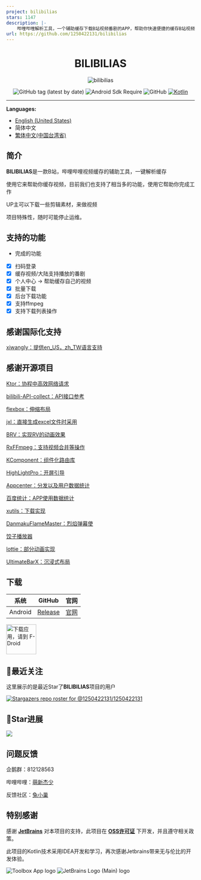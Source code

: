 ```yaml
---
project: bilibilias
stars: 1147
description: |-
    哔哩哔哩解析工具，一个辅助缓存下载B站视频番剧的APP，帮助你快速便捷的缓存B站视频和番剧。
url: https://github.com/1250422131/bilibilias
---
```


<div align="center">


# BILIBILIAS

![bilibilias](https://socialify.git.ci/1250422131/bilibilias/image?description=1&descriptionEditable=%E4%BE%BF%E6%8D%B7%E7%9A%84%E7%BC%93%E5%AD%98B%E7%AB%99%E8%A7%86%E9%A2%91%E5%92%8C%E7%95%AA%E5%89%A7&font=Inter&forks=1&language=1&logo=https%3A%2F%2Fi0.hdslb.com%2Fbfs%2Fim_new%2F18b70b81972a79923f179106c406910a351201307.png&name=1&owner=1&pattern=Circuit%20Board&stargazers=1&theme=Auto)

![GitHub tag (latest by date)](https://img.shields.io/github/v/tag/1250422131/bilibilias?label=version)
![Android Sdk Require](https://img.shields.io/badge/android-5.0%2B-informational)
![GitHub](https://img.shields.io/github/license/1250422131/bilibilias)
[![Kotlin](https://img.shields.io/badge/kotlin-2.1.0-blue.svg?logo=kotlin)](http://kotlinlang.org)
</div>

---

**Languages:**

- [English (United States)](./README-en_US.md)
- 简体中文
- [繁体中文(中国台湾省)](./README-zh_TW.md)

## 简介

**BILIBILIAS**是一款B站，哔哩哔哩视频缓存的辅助工具，一键解析缓存

使用它来帮助你缓存视频，目前我们也支持了相当多的功能，使用它帮助你完成工作

UP主可以下载一些剪辑素材，来做视频

项目特殊性，随时可能停止运维。

## 支持的功能

- 完成的功能
- [x] 扫码登录
- [x] 缓存视频/大陆支持播放的番剧
- [x] 个人中心 -> 帮助缓存自己的视频
- [x] 批量下载
- [x] 后台下载功能
- [x] 支持ffmpeg
- [x] 支持下载列表操作

## 感谢国际化支持

[xiwangly：提供en_US，zh_TW语言支持](https://github.com/xiwangly2)

## 感谢开源项目

[Ktor：协程中高效网络请求](https://ktor.io/)

[bilibili-API-collect：API接口参考](https://github.com/SocialSisterYi/bilibili-API-collect)

[flexbox：伸缩布局](https://github.com/google/flexbox-layout)

[jxl：直接生成excel文件时采用](https://mvnrepository.com/artifact/net.sourceforge.jexcelapi/jxl/2.6.12)

[BRV：实现RV的动画效果](https://github.com/liangjingkanji/BRV)

[RxFFmpeg：支持视频合并等操作](https://github.com/microshow/RxFFmpeg)

[KComponent：组件化路由库](https://github.com/xiaojinzi123/KComponent)

[HighLightPro：开屏引导](https://github.com/hyy920109/HighLightPro)

[Appcenter：分发以及用户数据统计](https://appcenter.ms/)

[百度统计：APP使用数据统计](https://mtj.baidu.com/web/welcome/login)

[xutils：下载实现](https://github.com/wyouflf/xUtils3)

[DanmakuFlameMaster：烈焰弹幕使](https://github.com/bilibili/DanmakuFlameMaster)

[饺子播放器](https://github.com/Jzvd/JZVideo)

[lottie：部分动画实现](https://github.com/airbnb/lottie-android)

[UltimateBarX：沉浸式布局](https://github.com/Zackratos/UltimateBarX)

## 下载

|   系统    |                            GitHub                            |                  官网                  |
|:-------:|:------------------------------------------------------------:|:------------------------------------:|
| Android | [Release](https://github.com/1250422131/bilibilias/releases) | [官网](https://api.misakamoe.com/app/) |

[<img src="https://fdroid.gitlab.io/artwork/badge/get-it-on-zh-hans.png"
    alt="下载应用，请到 F-Droid"
    height="80">](https://f-droid.org/packages/com.imcys.bilibilias)

## 🔭最近关注

这里展示的是最近Star了**BILIBILIAS**项目的用户

[![Stargazers repo roster for @1250422131/1250422131](https://reporoster.com/stars/1250422131/bilibilias)](https://github.com/1250422131/bilibilias/stargazers)

## 🎢Star进展

![](https://api.star-history.com/svg?repos=1250422131/bilibilias&type=Date)

## 问题反馈

企鹅群：812128563

哔哩哔哩：[萌新杰少](https://space.bilibili.com/351201307)

反馈社区：[兔小巢](https://support.qq.com/product/337496)

## 特别感谢

感谢 **[JetBrains](https://www.jetbrains.com/)** 对本项目的支持，此项目在 **[OSS许可证](https://sales.jetbrains.com/hc/zh-cn/articles/360016581839-%E4%BB%80%E4%B9%88%E6%98%AF-OSS-%E5%BC%80%E5%8F%91%E8%AE%B8%E5%8F%AF%E8%AF%81-%E8%B0%81%E5%8F%AF%E4%BB%A5%E8%8E%B7%E5%BE%97)** 下开发，并且遵守相关政策。


此项目的Kotlin技术采用IDEA开发和学习，再次感谢Jetbrains带来无与伦比的开发体验。

![Toolbox App logo](https://resources.jetbrains.com/storage/products/company/brand/logos/Toolbox.svg)
![JetBrains Logo (Main) logo](https://resources.jetbrains.com/storage/products/company/brand/logos/jb_beam.svg)


